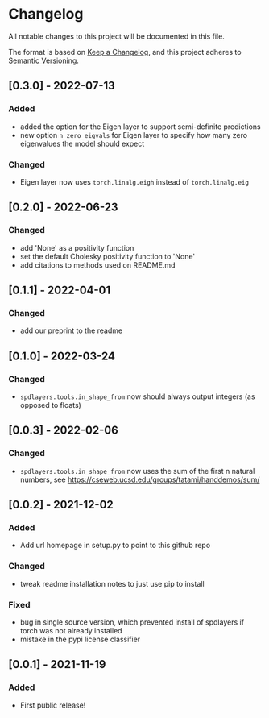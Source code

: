 # Changelog
All notable changes to this project will be documented in this file.

The format is based on [Keep a Changelog](https://keepachangelog.com/en/1.0.0/),
and this project adheres to [Semantic Versioning](https://semver.org/spec/v2.0.0.html).

## [0.3.0] - 2022-07-13

### Added
- added the option for the Eigen layer to support semi-definite predictions
- new option `n_zero_eigvals` for Eigen layer to specify how many zero eigenvalues the model should expect

### Changed
- Eigen layer now uses `torch.linalg.eigh` instead of `torch.linalg.eig`

## [0.2.0] - 2022-06-23

### Changed
- add 'None' as a positivity function
- set the default Cholesky positivity function to 'None'
- add citations to methods used on README.md

## [0.1.1] - 2022-04-01

### Changed
- add our preprint to the readme

## [0.1.0] - 2022-03-24

### Changed
- `spdlayers.tools.in_shape_from` now should always output integers (as opposed to floats)

## [0.0.3] - 2022-02-06

### Changed
- `spdlayers.tools.in_shape_from` now uses the sum of the first n natural numbers, see https://cseweb.ucsd.edu/groups/tatami/handdemos/sum/

## [0.0.2] - 2021-12-02

### Added
- Add url homepage in setup.py to point to this github repo

### Changed
- tweak readme installation notes to just use pip to install

### Fixed
- bug in single source version, which prevented install of spdlayers if torch was not already installed
- mistake in the pypi license classifier

## [0.0.1] - 2021-11-19
### Added
- First public release!

